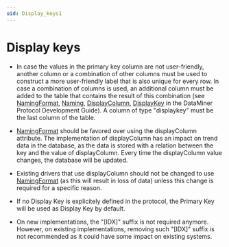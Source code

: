 ```yaml
---
uid: Display_keys1
---
```


# Display keys

- In case the values in the primary key column are not user-friendly, another column or a combination of other columns must be used to construct a more user-friendly label that is also unique for every row. In case a combination of columns is used, an additional column must be added to the table that contains the result of this combination (see [NamingFormat](https://docs.dataminer.services/develop/schemadoc/Protocol/Protocol.Params.Param.ArrayOptions.NamingFormat.html), [Naming](https://docs.dataminer.services/develop/schemadoc/Protocol/Protocol.Params.Param.ArrayOptions-options.html#naming), [DisplayColumn](https://docs.dataminer.services/develop/schemadoc/Protocol/Protocol.Params.Param.ArrayOptions-displayColumn.html), [DisplayKey](https://docs.dataminer.services/develop/schemadoc/Protocol/Protocol.Params.Param.ArrayOptions.ColumnOption-type.html#displaykey) in the DataMiner Protocol Development Guide). A column of type "displaykey" must be the last column of the table.

- [NamingFormat](https://docs.dataminer.services/develop/schemadoc/Protocol/Protocol.Params.Param.ArrayOptions.NamingFormat.html) should be favored over using the displayColumn attribute. The implementation of displayColumn has an impact on trend data in the database, as the data is stored with a relation between the key and the value of displayColumn. Every time the displayColumn value changes, the database will be updated.

- Existing drivers that use displayColumn should not be changed to use [NamingFormat](https://docs.dataminer.services/develop/schemadoc/Protocol/Protocol.Params.Param.ArrayOptions.NamingFormat.html) (as this will result in loss of data) unless this change is required for a specific reason.

- If no Display Key is explicitely defined in the protocol, the Primary Key will be used as Display Key by default.

- On new implementations, the "\[IDX\]" suffix is not required anymore. However, on existing implementations, removing such "\[IDX\]" suffix is not recommended as it could have some impact on existing systems.

